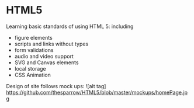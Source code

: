 # HTML5

Learning basic standards of using HTML 5: including

* figure elements 
* scripts and links without types 
* form validations 
* audio and video support  
* SVG and Canvas elements 
* local storage 
* CSS Animation 

Design of site follows mock ups: 
![alt tag] https://github.com/thesparrow/HTML5/blob/master/mockups/homePage.jpg



